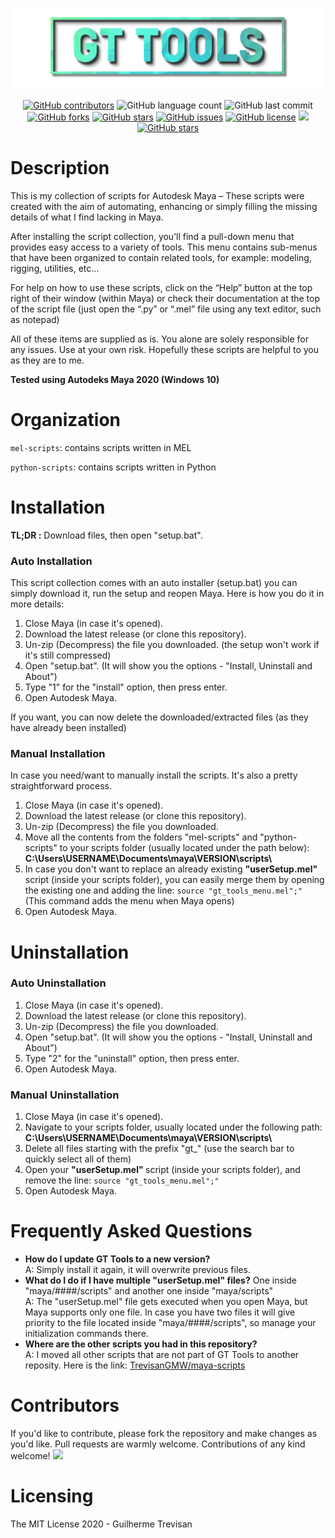 <!-- GT Tools README.md file -->
<p></p>

<img src="./gt_logo.png">

<p></p>
<p align="center"> 
<a href="https://github.com/TrevisanGMW/gt-tools/graphs/contributors">
<img alt="GitHub contributors" src="https://img.shields.io/github/contributors/TrevisanGMW/gt-tools.svg?style=flat-square" ></a>
<img alt="GitHub language count" src="https://img.shields.io/github/languages/count/TrevisanGMW/gt-tools?style=flat-square">
<img alt="GitHub last commit" src="https://img.shields.io/github/last-commit/TrevisanGMW/gt-tools?style=flat-square">

<a href="https://github.com/TrevisanGMW/gt-tools/network/members">
<img alt="GitHub forks" src="https://img.shields.io/github/forks/TrevisanGMW/gt-tools.svg?style=flat-square" ></a>

<a href="https://github.com/TrevisanGMW/gt-tools/stargazers">
<img alt="GitHub stars" src="https://img.shields.io/github/stars/TrevisanGMW/gt-tools.svg?style=flat-square" ></a>

<a href="https://github.com/TrevisanGMW/gt-tools/issues">
<img alt="GitHub issues" src="https://img.shields.io/github/issues/TrevisanGMW/gt-tools.svg?style=flat-square" ></a>

<a href="https://github.com/TrevisanGMW/gt-tools/blob/master/LICENSE">
<img alt="GitHub license" src="https://img.shields.io/github/license/TrevisanGMW/gt-tools.svg?style=flat-square" ></a>

<a href="https://www.paypal.me/TrevisanGMW"> 
<img src="https://img.shields.io/badge/$-donate-blue.svg?maxAge=2592000&amp;style=flat-square">

<a href="https://www.linkedin.com/in/trevisangmw/">
<img alt="GitHub stars" src="https://img.shields.io/badge/-LinkedIn-black.svg?style=flat-square&logo=linkedin&colorB=555" ></a>

</p>


<h1> Description </h1>
This is my collection of scripts for Autodesk Maya – These scripts were created with the aim of automating, enhancing or simply filling the missing details of what I find lacking in Maya.

After installing the script collection, you’ll find a pull-down menu that provides easy access to a variety of tools. This menu contains sub-menus that have been organized to contain related tools, for example: modeling, rigging, utilities, etc…

For help on how to use these scripts, click on the “Help” button at the top right of their window (within Maya) or check their documentation at the top of the script file (just open the “.py” or “.mel” file using any text editor, such as notepad)

All of these items are supplied as is. You alone are solely responsible for any issues. Use at your own risk. 
Hopefully these scripts are helpful to you as they are to me.

<p><b>Tested using Autodeks Maya 2020 (Windows 10)</b></p>


<h1> Organization </h1>
<p><code>mel-scripts</code>: contains scripts written in MEL</p>
<p><code>python-scripts</code>: contains scripts written in Python</p>

<h1> Installation </h1>

<b>TL;DR :</b> Download files, then open "setup.bat".

<h3>Auto Installation</h3>

This script collection comes with an auto installer (setup.bat) you can simply download it, run the setup and reopen Maya.
Here is how you do it in more details:
<ol>
	<li>Close Maya (in case it's opened).</li>
	<li>Download the latest release (or clone this repository).</li>
	<li>Un-zip (Decompress) the file you downloaded. (the setup won't work if it's still compressed)</li>
	<li>Open "setup.bat". (It will show you the options - "Install, Uninstall and About")</li>
	<li>Type "1" for the "install" option, then press enter.</li>
	<li>Open Autodesk Maya.</li>
</ol>


If you want, you can now delete the downloaded/extracted files (as they have already been installed)

<h3>Manual Installation</h3>

In case you need/want to manually install the scripts. It's also a pretty straightforward process.
<ol>
	<li>Close Maya (in case it's opened).</li>
	<li>Download the latest release (or clone this repository).</li>
	<li>Un-zip (Decompress) the file you downloaded.</li>
	<li>Move all the contents from the folders "mel-scripts" and "python-scripts" to your scripts folder (usually located under the path below):
	<b>C:\Users\USERNAME\Documents\maya\VERSION\scripts\ </b></li>
	<li>In case you don't want to replace an already existing <b>"userSetup.mel" </b> script (inside your scripts folder), you can easily merge them by opening the existing one and adding the line: <code>source "gt_tools_menu.mel";" </code></li>
	(This command adds the menu when Maya opens)
	<li>Open Autodesk Maya. </li>
</ol>

<h1> Uninstallation </h1>

<h3>Auto Uninstallation</h3>

<ol>
	<li>Close Maya (in case it's opened).</li>
	<li>Download the latest release (or clone this repository).</li>
	<li>Un-zip (Decompress) the file you downloaded.</li>
	<li>Open "setup.bat". (It will show you the options - "Install, Uninstall and About")</li>
	<li>Type "2" for the "uninstall" option, then press enter.</li>
	<li>Open Autodesk Maya.</li>
</ol>

<h3>Manual Uninstallation</h3>

<ol>
	<li>Close Maya (in case it's opened).</li>
	<li>Navigate to your scripts folder, usually located under the following path:
	<b>C:\Users\USERNAME\Documents\maya\VERSION\scripts\ </b></li>
	<li>Delete all files starting with the prefix "gt_" (use the search bar to quickly select all of them)</li>
	<li>Open your <b>"userSetup.mel" </b> script (inside your scripts folder), and remove the line: <code>source "gt_tools_menu.mel";" </code></li>
	<li>Open Autodesk Maya. </li>
</ol>

<h1> Frequently Asked Questions </h1>
<ul>
	<li><b>How do I update GT Tools to a new version?</b> <br>A: Simply install it again, it will overwrite previous files.</li>
	<li><b>What do I do if I have multiple "userSetup.mel" files?</b> One inside "maya/####/scripts" and another one inside "maya/scripts"<br>A: The "userSetup.mel" file gets executed when you open Maya, but Maya supports only one file. In case you have two files it will give priority to the file located inside "maya/####/scripts", so manage your initialization commands there.</li>
	<li><b>Where are the other scripts you had in this repository?</b> <br> A: I moved all other scripts that are not part of GT Tools to another reposity. Here is the link: <a href="https://github.com/TrevisanGMW/maya-scripts">TrevisanGMW/maya-scripts</a> </li>
</ul>

<h1> Contributors </h1>
If you'd like to contribute, please fork the repository and make changes as you'd like. Pull requests are warmly welcome. Contributions of any kind welcome!

<a href="https://github.com/TrevisanGMW/gt-tools/graphs/contributors">
  <img src="https://contributors-img.web.app/image?repo=TrevisanGMW/gt-tools" />
</a>

<h1> Licensing </h1>

The MIT License 2020 - Guilherme Trevisan

